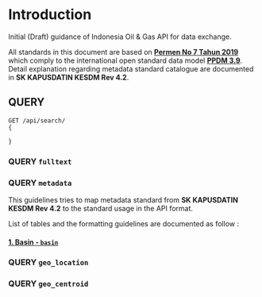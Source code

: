 # Introduction
Initial (Draft) guidance of Indonesia Oil &amp; Gas API for data exchange.

All standards in this document are based on [**Permen No 7 Tahun 2019**](https://jdih.esdm.go.id/peraturan/Permen%20ESDM%20Nomor%207%20Tahun%202019.pdf) which comply to the international open standard data model [**PPDM 3.9**](https://docs.ppdm.org/). Detail explanation regarding metadata standard catalogue are documented in **SK KAPUSDATIN KESDM Rev 4.2**.



## QUERY
```
GET /api/search/
{

}

```

### QUERY `fulltext`

### QUERY `metadata`
This guidelines tries to map metadata standard from **SK KAPUSDATIN KESDM Rev 4.2** to the standard usage in the API format.

List of tables and the formatting guidelines are documented as follow :

#### [1. Basin - `basin`](basin.md)

### QUERY `geo_location`

### QUERY `geo_centroid`
